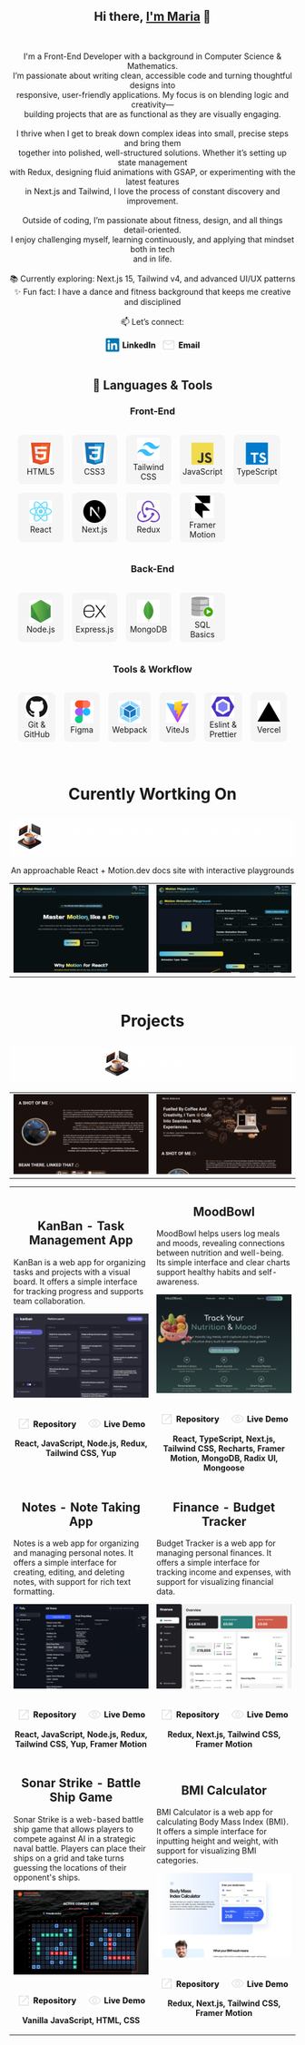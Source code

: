 <h2 align="center">Hi there, <a href="https://github.com/SidorovaMaria" title="Profile">I'm Maria</a> 👋</h2>
<br>
<p align="center">
  I'm a Front-End Developer with a background in Computer Science & Mathematics. <br>
  I’m passionate about writing clean, accessible code and turning thoughtful designs into <br>
  responsive, user-friendly applications. My focus is on blending logic and creativity— <br>
  building projects that are as functional as they are visually engaging. <br>
  <br>
  I thrive when I get to break down complex ideas into small, precise steps and bring them <br>
  together into polished, well-structured solutions. Whether it’s setting up state management <br>
  with Redux, designing fluid animations with GSAP, or experimenting with the latest features <br>
  in Next.js and Tailwind, I love the process of constant discovery and improvement. <br>
  <br>
  Outside of coding, I’m passionate about fitness, design, and all things detail-oriented. <br>
  I enjoy challenging myself, learning continuously, and applying that mindset both in tech <br>
  and in life. <br>
  <br>
  📚 Currently exploring: Next.js 15, Tailwind v4, and advanced UI/UX patterns <br>
  ✨ Fun fact: I have a dance and fitness background that keeps me creative and disciplined <br>
  <br>
  📫 Let’s connect:
</p>
<div align='center' style="display:flex; justify-content:center; align-items:center; gap:10px;">
  <a href="https://www.linkedin.com/in/maria-sidorova-25a365210/" style="display:flex; align-items:center; gap:5px; text-decoration:none; color:inherit; font-weight:800;">
    <img src="icons/linkedin.svg" alt="LinkedIn" height="25" width="25" />
    <span>LinkedIn</span>
  </a>
  <a href="mailto:sidmashav@icloud.com" style="display:flex; align-items:center; gap:5px; text-decoration:none; color:inherit; font-weight:800;">
    <img src="icons/mail.svg" alt="Email" height="25" width="25" />
    <span>Email</span>
  </a>
</div>
<br>

<h2 align="center">🚀 Languages & Tools</h2>

<h3 align="center">Front-End</h3>
<table align="center" style='
  border-spacing: 15px; 
  border-collapse: separate;
  margin-left: auto; 
  margin-right: auto;'>
<tr>
 <td align="center" height="70" width="70"style='background-color:#cccccc30; border-radius:8px; padding:5px;'>
      <img src="icons/html5.svg" alt="HTML" width="40" height="40"/>
      <br/>HTML5
    </td>
 <td align="center" height="70" width="70"style='background-color:#cccccc30; border-radius:8px; padding:5px;'>
      <img src="icons/css3.svg" alt="CSS3" width="40" height="40"/>
      <br/>CSS3
    </td>
 <td align="center" height="70" width="70"style='background-color:#cccccc30; border-radius:8px; padding:5px;'>
      <img src="icons/tailwindcss.svg" alt="Tailwind CSS" width="40" height="40"/>
      <br/>Tailwind CSS
    </td>
 <td align="center" height="70" width="70"style='background-color:#cccccc30; border-radius:8px; padding:5px;'>
      <img src="icons/javascript.svg" alt="JavaScript" width="40" height="40"/>
      <br/>JavaScript
    </td>
     <td align="center" height="70" width="70"style='background-color:#cccccc30; border-radius:8px; padding:5px;'>
      <img src="icons/typescript.svg" alt="TypeScript" width="40" height="40"/>
      <br/>TypeScript
    </td>
    </tr>
    <tr>
     <td align="center" height="70" width="70"style='background-color:#cccccc30; border-radius:8px; padding:5px;'>
      <img src="icons/react.svg" alt="React" width="40" height="40"/>
      <br/>React
    </td>
     <td align="center" height="70" width="70"style='background-color:#cccccc30; border-radius:8px; padding:5px;'>
      <img src="icons/nextjs.svg" alt="Next.js" width="40" height="40"/>
      <br/>Next.js
    </td>
    <td align="center" height="70" width="70"style='background-color:#cccccc30; border-radius:8px; padding:5px;'>
      <img src="icons/redux.svg" alt="Redux" width="40" height="40"
      />
      <br/>Redux
    </td><td align="center" height="70" width="70" style='background-color:#cccccc30; border-radius:8px; padding:5px;'>
      <img src="icons/framermotion.svg" alt="Framer Motion" width="40" height="40"/>
      <br/>Framer Motion
    </td>
</tr>
</table>

<h3 align="center">Back-End</h3>
<table align="center" style='
  border-spacing: 15px; 
  border-collapse: separate;
  margin-left: auto; 
  margin-right: auto;'>
<tr>
 <td align="center" height="70" width="70" style='background-color:#cccccc30; border-radius:8px; padding:5px;'>
      <img src="icons/nodejs.svg" alt="Node.js" width="40" height="40"/>
      <br/>Node.js
    </td>
    <td align="center" height="70" width="70" style='background-color:#cccccc30; border-radius:8px; padding:5px;'>
      <img src="icons/express.svg" alt="Express.js" width="40" height="40"/>
      <br/>Express.js
    </td>
<td align="center" height="70" width="70" style='background-color:#cccccc30; border-radius:8px; padding:5px;'>
      <img src="icons/mongodb.svg" alt="MongoDB" width="40" height="40"/>
      <br/>MongoDB
    </td>
     <td align="center" height="70" width="70" style='background-color:#cccccc30; border-radius:8px; padding:5px;'>
      <img src="icons/sql.svg" alt="SQL Basics" width="40" height="40"/>
      <br/>SQL Basics
    </td>
    </tr>
</table>

<h3 align="center">Tools & Workflow</h3>
<table align="center" style='
  border-spacing: 15px; 
  border-collapse: separate;
  margin-left: auto; 
  margin-right: auto;'>
<tr>
  <td align="center" height="70" width="70" style='background-color:#cccccc30; border-radius:8px; padding:5px;'>
      <img src="icons/github.svg" alt="GitHub" width="40" height="40"/>
      <br/>Git & GitHub
    </td>
    <td align="center" height="70" width="70" style='background-color:#cccccc30; border-radius:8px; padding:5px;'>
      <img src="icons/figma.svg" alt="Figma" width="40" height="40"/>
      <br/>Figma
    </td>
     <td align="center" height="70" width="70" style='background-color:#cccccc30; border-radius:8px; padding:5px;'>
      <img src="icons/webpack.svg" alt="Webpack" width="40" height="40"/>
      <br/>Webpack
    </td>
     <td align="center" height="70" width="70" style='background-color:#cccccc30; border-radius:8px; padding:5px;'>
      <img src="icons/vitejs.svg" alt="ViteJs" width="40" height="40"/>
      <br/>ViteJs
    </td>
     <td align="center" height="70" width="70" style='background-color:#cccccc30; border-radius:8px; padding:5px;'>
      <img src="icons/eslint.svg" alt="Eslint" width="40" height="40"/>
      <br/>Eslint & Prettier
    </td>
     <td align="center" height="70" width="70" style='background-color:#cccccc30; border-radius:8px; padding:5px;'>
      <img src="icons/vercel.svg" alt="Vercel" width="40" height="40"/>
      <br/>Vercel
    </td>
    </tr>
</table>
<h1 align="center" style='margin-top:60px'>Curently Wortking On </h1>
<h3 align='center'> <a href="https://motion-playground-one.vercel.app/"  style="text-decoration:none; color:white; font-weight:800; display:flex; align-items:center; gap:10px; justify-content:center; background-color:#fffefe4d; padding:10px; border-radius:8px;">
    <img src="icons/portfolio.png" alt="Portfolio Logo" height="50" width="50" />
    <span>Motion Animation Playground and learning Website↗</span>
  </a>
  </h3>
  <p align='center'>An approachable React + Motion.dev docs site with interactive playgrounds</p>
  <table align="center">
  <tr >
  <td>
  <img src="images/motion-playground.png" alt="Motion Playground Main" width="100%" />
</td>
 <td>
  <img src="images/motion-transform.png" alt="Motion Transfrom Playground" width="100%" />
</td>
</tr>
</table>
<h1 align="center" style='margin-top:60px'>Projects</h1>
<h3 align='center'> <a href="https://portfolio-6dft.vercel.app/"  style="text-decoration:none; color:white; font-weight:800; display:flex; align-items:center; gap:10px; justify-content:center; background-color:#fffefe4d; padding:10px; border-radius:8px;">
    <img src="icons/portfolio.png" alt="Portfolio Logo" height="50" width="50" />
    <span>My Portfolio ↗</span>
  </a>
  </h3>
  <table align="center">
<tr >
  <td>
  <img src="images/portfolio-me.png" alt="Portfolio Screenshot" width="100%" />
</td>
 <td>
  <img src="images/portfolio-start.png" alt="Portfolio Screenshot" width="100%" />
</td>
</tr>
</table>

<table>
  <tr>
     <td width='50%'>
      <h2 align='center'>KanBan - Task Management App</h2>
      <p>
        KanBan is a web app for organizing tasks and projects with a visual board. It offers a simple interface for tracking progress and supports team collaboration.
      </p>
      <div align='center'>  
        <a href='https://chronous.midstem.net'>
          <img src='images/kanban-desktop.png' alt='KanBan'/>
        </a>
        <br>
        <br>
         <p style='display:flex; align-items:center; gap:20px; justify-content:center;'>
         <a href='https://github.com/SidorovaMaria/Portfolio/tree/main/kanban-task' style='text-decoration:none; color:inherit; font-weight:800; display:flex; align-items:center; gap:5px; justify-content:center;'>
            <img src='icons/open-in.svg' width='24' height='24'/>
            Repository
          </a>
          <a href='https://portfolio-flax-pi-68.vercel.app/' style='text-decoration:none; color:inherit; font-weight:800; display:flex; align-items:center; gap:5px; justify-content:center;'>
            <img src='icons/eye.svg' width='24' height='24'/>
            Live Demo
          </a>
        </p>
        <p><strong>React, JavaScript, Node.js, Redux, Tailwind CSS, Yup</strong></p>
      </div>
    </td>
    <td width='50%'>
      <h2 align='center'>MoodBowl</h2>
      <p>
        MoodBowl helps users log meals and moods, revealing connections between nutrition and well-being. Its simple interface and clear charts support healthy habits and self-awareness.
      </p>
      <div align='center'>  
        <a href='https://mood-bowl.vercel.app/'>
          <img src='images/moodbowl-preview.png' alt='MoodBowl'/>
        </a>
        <br>
        <br>
        <p style='display:flex; align-items:center; gap:20px; justify-content:center;'>
         <a href='https://chronous.midstem.net' style='text-decoration:none; color:inherit; font-weight:800; display:flex; align-items:center; gap:5px; justify-content:center;'>
            <img src='icons/open-in.svg' width='24' height='24'/>
            Repository
          </a>
          <a href='https://chronous.midstem.net' style='text-decoration:none; color:inherit; font-weight:800; display:flex; align-items:center; gap:5px; justify-content:center;'>
            <img src='icons/eye.svg' width='24' height='24'/>
            Live Demo
          </a>
        </p>
        <p><strong>React, TypeScript, Next.js, Tailwind CSS, Recharts, Framer Motion, MongoDB, Radix UI, Mongoose</strong></p>
      </div>
    </td>
  </tr>
   <tr>
     <td width='50%'>
      <h2 align='center'>Notes - Note Taking App</h2>
      <p>
        Notes is a web app for organizing and managing personal notes. It offers a simple interface for creating, editing, and deleting notes, with support for rich text formatting.
      </p>
      <div align='center'>  
        <a href='https://chronous.midstem.net'>
          <img src='images/notes-desktop-dark.png' alt='Notes'/>
        </a>
        <br>
        <br>
         <p style='display:flex; align-items:center; gap:20px; justify-content:center;'>
         <a href='https://github.com/SidorovaMaria/Portfolio/tree/main/notes' style='text-decoration:none; color:inherit; font-weight:800; display:flex; align-items:center; gap:5px; justify-content:center;'>
            <img src='icons/open-in.svg' width='24' height='24'/>
            Repository
          </a>
          <a href='https://notes-delta-blue.vercel.app/' style='text-decoration:none; color:inherit; font-weight:800; display:flex; align-items:center; gap:5px; justify-content:center;'>
            <img src='icons/eye.svg' width='24' height='24'/>
            Live Demo
          </a>
        </p>
        <p><strong>React, JavaScript, Node.js, Redux, Tailwind CSS, Yup, Framer Motion</strong></p>
      </div>
    </td>
    <td width='50%'>
      <h2 align='center'>Finance - Budget Tracker</h2>
      <p>
        Budget Tracker is a web app for managing personal finances. It offers a simple interface for tracking income and expenses, with support for visualizing financial data.
      </p>
      <div align='center'>  
        <a href='https://chronous.midstem.net'>
          <img src='images/budget-tracker.png' alt='Budget Tracker'/>
        </a>
        <br>
        <br>
        <p style='display:flex; align-items:center; gap:20px; justify-content:center;'>
         <a href='https://github.com/SidorovaMaria/Portfolio/tree/main/personal-finance' style='text-decoration:none; color:inherit; font-weight:800; display:flex; align-items:center; gap:5px; justify-content:center;'>
            <img src='icons/open-in.svg' width='24' height='24'/>
            Repository
          </a>
          <a href='https://budget-tracker-flame-eight.vercel.app/' style='text-decoration:none; color:inherit; font-weight:800; display:flex; align-items:center; gap:5px; justify-content:center;'>
            <img src='icons/eye.svg' width='24' height='24'/>
            Live Demo
          </a>
        </p>
        <p><strong>Redux, Next.js, Tailwind CSS, Framer Motion</strong></p>
      </div>
    </td>
  </tr>
  <tr>
     <td width='50%'>
      <h2 align='center'>Sonar Strike - Battle Ship Game</h2>
      <p>
        Sonar Strike is a web-based battle ship game that allows players to compete against AI in a strategic naval battle. Players can place their ships on a grid and take turns guessing the locations of their opponent's ships.
      <div align='center'>  
        <a href='https://chronous.midstem.net'>
          <img src='images/sonar-strike.png' alt='Sonar Strike'/>
        </a>
        <br>
        <br>
         <p style='display:flex; align-items:center; gap:20px; justify-content:center;'>
         <a href='https://github.com/SidorovaMaria/Odin-Project/tree/main/JavaScript/SonarStrike' style='text-decoration:none; color:inherit; font-weight:800; display:flex; align-items:center; gap:5px; justify-content:center;'>
            <img src='icons/open-in.svg' width='24' height='24'/>
            Repository
          </a>
          <a href='https://htmlpreview.github.io/?https://github.com/SidorovaMaria/Odin-Project/blob/sonar-strike/index.html' style='text-decoration:none; color:inherit; font-weight:800; display:flex; align-items:center; gap:5px; justify-content:center;'>
            <img src='icons/eye.svg' width='24' height='24'/>
            Live Demo
          </a>
        </p>
        <p><strong>Vanilla JavaScript, HTML, CSS</strong></p>
      </div>
    </td>
    <td width='50%'>
      <h2 align='center'>BMI Calculator</h2>
      <p>
        BMI Calculator is a web app for calculating Body Mass Index (BMI). It offers a simple interface for inputting height and weight, with support for visualizing BMI categories.
      </p>
      <div align='center'>  
        <a href='https://chronous.midstem.net'>
          <img src='images/bmi-calculator.png' alt='BMI Calculator'/>
        </a>
        <br>
        <br>
        <p style='display:flex; align-items:center; gap:20px; justify-content:center;'>
         <a href='https://chronous.midstem.net' style='text-decoration:none; color:inherit; font-weight:800; display:flex; align-items:center; gap:5px; justify-content:center;'>
            <img src='icons/open-in.svg' width='24' height='24'/>
            Repository
          </a>
          <a href='https://bmi-kappa-amber.vercel.app/' style='text-decoration:none; color:inherit; font-weight:800; display:flex; align-items:center; gap:5px; justify-content:center;'>
            <img src='icons/eye.svg' width='24' height='24'/>
            Live Demo
          </a>
        </p>
        <p><strong>Redux, Next.js, Tailwind CSS, Framer Motion</strong></p>
      </div>
    </td>
  </tr>
</table>
